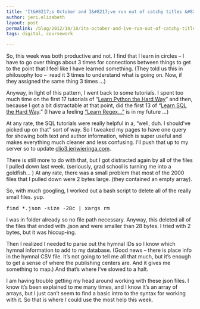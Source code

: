 ```yaml
---
title: 'It&#8217;s October and I&#8217;ve run out of catchy titles &#8230;'
author: jeri.elizabeth
layout: post
permalink: /blog/2012/10/18/its-october-and-ive-run-out-of-catchy-titles/
tags: digital, coursework

---
```

So, this week was both productive and not. I find that I learn in circles &#8211; I have to go over things about 3 times for connections between things to get to the point that I feel like I have learned something. (They told us this in philosophy too &#8211;  read it 3 times to understand what is going on. Now, if they assigned the same thing 3 times &#8230;)

Anyway, in light of this pattern, I went back to some tutorials. I spent too much time on the first 17 tutorials of &#8220;[Learn Python the Hard Way][1]&#8221; and then, because I got a bit distractable at that point, did the first 13 of &#8220;[Learn SQL the Hard Way][2].&#8221; (I have a feeling [&#8220;Learn Regex&#8230;&#8221;][3] is in my future &#8230;)

At any rate, the SQL tutorials were really helpful in a, &#8220;well, duh. I should&#8217;ve picked up on that&#8221; sort of way. So I tweaked my pages to have one query for showing both text and author information, which is super useful and makes everything much cleaner and less confusing. I&#8217;ll push that up to my server so to update [clio3.jeriwieringa.com][4].

There is still more to do with that, but I got distracted again by all of the files I pulled down last week. (seriously, grad school is turning me into a goldfish&#8230; ) At any rate, there was a small problem that most of the 2000 files that I pulled down were 2 bytes large. (they contained an empty array).

So, with much googling, I worked out a bash script to delete all of the really small files. yup.

<pre>find *.json -size -28c | xargs rm</pre>

I was in folder already so no file path necessary. Anyway, this deleted all of the files that ended with .json and were smaller than 28 bytes. I tried with 2 bytes, but it was hiccup-ing.

Then I realized I needed to parse out the hymnal IDs so I know which hymnal information to add to my database. (Good news &#8211; there is place info in the hymnal CSV file. It&#8217;s not going to tell me all that much, but it&#8217;s enough to get a sense of where the publishing centers are. And it gives me something to map.) And that&#8217;s where I&#8217;ve slowed to a halt.

I am having trouble getting my head around working with these json files. I know it&#8217;s been explained to me many times, and I know it&#8217;s an array of arrays, but I just can&#8217;t seem to find a basic intro to the syntax for working with it. So that is where I could use the most help this week.

 [1]: http://learnpythonthehardway.org/
 [2]: http://sql.learncodethehardway.org/
 [3]: http://regex.learncodethehardway.org/book/
 [4]: http://clio3.jeriwieringa.com
